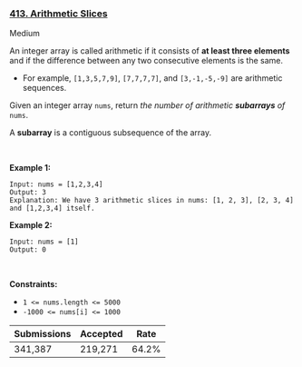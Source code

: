 ### [413. Arithmetic Slices](https://leetcode.com/problems/arithmetic-slices/)

Medium

An integer array is called arithmetic if it consists of __at least three elements__ and if the difference between any two consecutive elements is the same.

*   For example, `` [1,3,5,7,9] ``, `` [7,7,7,7] ``, and `` [3,-1,-5,-9] `` are arithmetic sequences.

Given an integer array `` nums ``, return _the number of arithmetic __subarrays__ of_ `` nums ``.

A __subarray__ is a contiguous subsequence of the array.

 

__Example 1:__

```
Input: nums = [1,2,3,4]
Output: 3
Explanation: We have 3 arithmetic slices in nums: [1, 2, 3], [2, 3, 4] and [1,2,3,4] itself.
```

__Example 2:__

```
Input: nums = [1]
Output: 0
```

 

__Constraints:__

*   `` 1 <= nums.length <= 5000 ``
*   `` -1000 <= nums[i] <= 1000 ``

| Submissions    | Accepted     | Rate   |
| -------------- | ------------ | ------ |
| 341,387 | 219,271 | 64.2% |